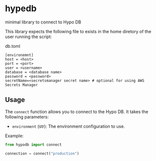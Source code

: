 # hypedb
minimal library to connect to Hypo DB

This library expects the following file to exists in the home diretory of the user running the script:

db.toml
```
[environemnt]
host = <host>
port = <port>
user = <username>
database = <database name>
password = <password>
secretName=<secretsmanager secret name> # optional for using AWS Secrets Manager
```

## Usage

The `connect` function allows you to connect to the Hypo DB. It takes the following parameters:

- `environment` (str): The environment configuration to use.

Example:
```python
from hypodb import connect

connection = connect("production")
```
